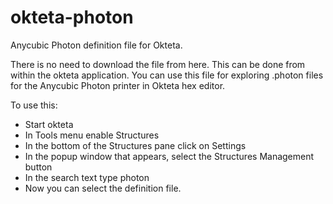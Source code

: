 # okteta-photon
Anycubic Photon definition file for Okteta.

There is no need to download the file from here. This can be done from within the okteta application.
You can use this file for exploring .photon files for the Anycubic Photon printer in Okteta hex editor.

To use this:
- Start okteta
- In Tools menu enable Structures
- In the bottom of the Structures pane click on Settings
- In the popup window that appears, select the Structures Management button
- In the search text type photon
- Now you can select the definition file.
